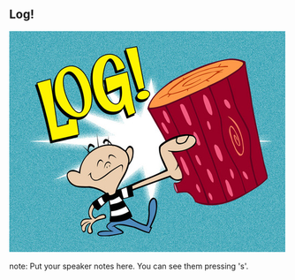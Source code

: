 ##  Log!

![Log, by Blammo!](images/LogFromBlammo.jpg)

note:
    Put your speaker notes here.
    You can see them pressing 's'.
